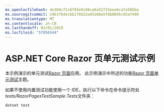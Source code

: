 ```yaml
---
ms.openlocfilehash: 4e304cf1c8f03e9c86ce6a52723eee6cafa585ba
ms.sourcegitcommit: 24b1f6decbb17bb22a45166e5fdb0845c65af498
ms.translationtype: MT
ms.contentlocale: zh-CN
ms.lasthandoff: 03/01/2019
ms.locfileid: "57056544"
---
```

# <a name="aspnet-core-razor-pages-unit-tests-sample"></a>ASP.NET Core Razor 页单元测试示例

本示例演示的单元测试[Razor 页面](https://docs.microsoft.com/aspnet/core/mvc/razor-pages)应用。 此示例演示中所述的功能[Razor 页面单元测试](https://docs.microsoft.com/aspnet/core/test/razor-pages-tests)主题。

如果不使用内置测试功能使用一个 IDE，执行以下命令在命令提示符处*tests/RazorPagesTestSample.Tests*文件夹：

```console
dotnet test
```
